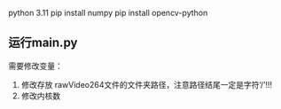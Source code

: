 python 3.11
pip install numpy
pip install opencv-python 

## 运行main.py
需要修改变量：
1. 修改存放 rawVideo264文件的文件夹路径，注意路径结尾一定是字符‘/’!!!
2. 修改内核数
